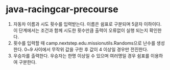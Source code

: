 # java-racingcar-precourse

1. 자동차 이름과 시도 횟수를 입력받는다. 이름은 쉼표로 구분되며 5글자 이하이다. 이 단계에서는 조건과 함께 시도한 횟수만큼 출력이 오류없이 실행 되는지 확인한다.
2. 횟수를 입력할 때 camp.nextstep.edu.missionutils.Randoms으로 난수를 생성한다. 0~9 사이에서 무작위 값을 구한 후 값이 4 이상일 경우만 전진한다. 
3. 우승자를 출력한다. 우승자는 한명 이상일 수 있으며 여러명일 경우 쉼표를 이용하여 구분한다. 

